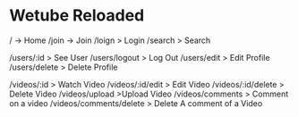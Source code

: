 # Wetube Reloaded

/ -> Home
/join -> Join
/loign > Login
/search > Search

/users/:id > See User
/users/logout > Log Out
/users/edit > Edit Profile
/users/delete > Delete Profile

/videos/:id > Watch Video
/videos/:id/edit > Edit Video
/videos/:id/delete > Delete Video
/videos/upload >Upload Video
/videos/comments > Comment on a video
/videos/comments/delete > Delete A comment of a Video